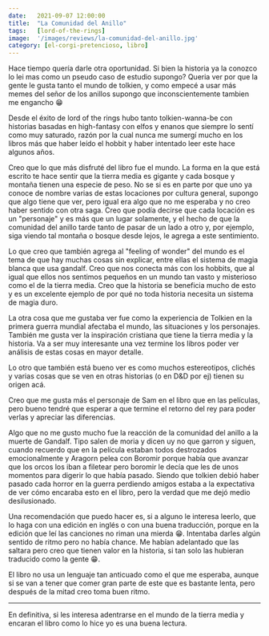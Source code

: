 ```yaml
---
date:   2021-09-07 12:00:00
title:  "La Comunidad del Anillo"
tags:   [lord-of-the-rings]
image:  '/images/reviews/la-comunidad-del-anillo.jpg'
category: [el-corgi-pretencioso, libro]
---
```

Hace tiempo quería darle otra oportunidad. Si bien la historia ya la conozco lo lei mas como un pseudo caso de estudio supongo? Queria ver por que la gente le gusta tanto el mundo de tolkien, y como empecé a usar más memes del señor de los anillos supongo que inconscientemente tambien me engancho :grin:
 
Desde el éxito de lord of the rings hubo tanto tolkien-wanna-be con historias basadas en high-fantasy con elfos y enanos que siempre lo sentí como muy saturado, razón por la cual nunca me sumergí mucho en los libros más que haber leído el hobbit y haber intentado leer este hace algunos años.
 
Creo que lo que más disfruté del libro fue el mundo. La forma en la que está escrito te hace sentir que la tierra media es gigante y cada bosque y montaña tienen una especie de peso. No se si es en parte por que uno ya conoce de nombre varias de estas locaciones por cultura general, supongo que algo tiene que ver, pero igual era algo que no me esperaba y no creo haber sentido con otra saga. Creo que podía decirse que cada locación es un "personaje" y es más que un lugar solamente, y el hecho de que la comunidad del anillo tarde tanto de pasar de un lado a otro y, por ejemplo, siga viendo tal montaña o bosque desde lejos, le agrega a este sentimiento.
 
Lo que creo que también agrega al "feeling of wonder" del mundo es el tema de que hay muchas cosas sin explicar, entre ellas el sistema de magia blanca que usa gandalf. Creo que nos conecta más con los hobbits, que al igual que ellos nos sentimos pequeños en un mundo tan vasto y misterioso como el de la tierra media. Creo que la historia se beneficia mucho de esto y es un excelente ejemplo de por qué no toda historia necesita un sistema de magia duro.
 
La otra cosa que me gustaba ver fue como la experiencia de Tolkien en la primera guerra mundial afectaba el mundo, las situaciones y los personajes. También me gusta ver la inspiración cristiana que tiene la tierra media y la historia. Va a ser muy interesante una vez termine los libros poder ver análisis de estas cosas en mayor detalle.
 
Lo otro que también está bueno ver es como muchos estereotipos, clichés y varias cosas que se ven en otras historias (o en D&D por ej) tienen su origen acá.
 
Creo que me gusta más el personaje de Sam en el libro que en las películas, pero bueno tendré que esperar a que termine el retorno del rey para poder verlas y apreciar las diferencias.
 
Algo que no me gusto mucho fue la reacción de la comunidad del anillo a la muerte de Gandalf. Tipo salen de moria y dicen uy no que garron y siguen, cuando recuerdo que en la película estaban todos destrozados emocionalmente y Aragorn pelea con Boromir porque había que avanzar que los orcos los iban a filetear pero boromir le decía que les de unos momentos para digerir lo que había pasado. Siendo que tolkien debió haber pasado cada horror en la guerra perdiendo amigos estaba a la expectativa de ver cómo encaraba esto en el libro, pero la verdad que me dejó medio desilusionado.
 
Una recomendación que puedo hacer es, si a alguno le interesa leerlo, que lo haga con una edición en inglés o con una buena traducción, porque en la edición que leí las canciones no riman una mierda :grin:. Intentaba darles algún sentido de ritmo pero no había chance. Me habían adelantado que las saltara pero creo que tienen valor en la historia, si tan solo las hubieran traducido como la gente :grin:.

El libro no usa un lenguaje tan anticuado como el que me esperaba, aunque si se van a tener que comer gran parte de este que es bastante lenta, pero después de la mitad creo toma buen ritmo.

<hr>

En definitiva, si les interesa adentrarse en el mundo de la tierra media y encaran el libro como lo hice yo es una buena lectura.
